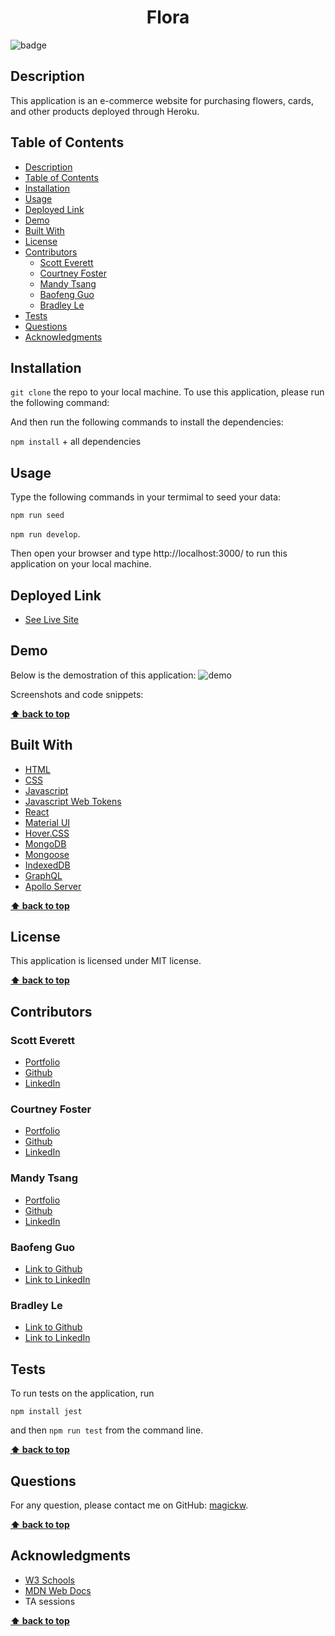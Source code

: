 <h1 align="center">Flora</h1>
  
![badge](https://img.shields.io/badge/license-MIT-blue.svg)

## Description
This application is an e-commerce website for purchasing flowers, cards, and other products deployed through Heroku.

## Table of Contents
- [Description](#description)
- [Table of Contents](#table-of-contents)
- [Installation](#installation)
- [Usage](#usage)
- [Deployed Link](#deployed-link)
- [Demo](#demo)
- [Built With](#built-with)
- [License](#license)
- [Contributors](#contributors)
  - [Scott Everett](#scott-everett)
  - [Courtney Foster](#courtney-foster)
  - [Mandy Tsang](#mandy-tsang)
  - [Baofeng Guo](#baofeng-guo)
  - [Bradley Le](#bradley-le)
- [Tests](#tests)
- [Questions](#questions)
- [Acknowledgments](#acknowledgments)

## Installation
`git clone` the repo to your local machine. To use this application, please run the following command:


And then run the following commands to install the dependencies: 

`npm install` + all dependencies



## Usage
Type the following commands in your termimal to seed your data:

`npm run seed`

`npm run develop`.

Then open your browser and type http://localhost:3000/ to run this application on your local machine.


## Deployed Link
* [See Live Site](https://guarded-river-83014.herokuapp.com/)

## Demo
Below is the demostration of this application:
<img src="demo/demo.gif" alt="demo" />

Screenshots and code snippets:




**[⬆ back to top](#table-of-contents)**

## Built With


* [HTML](https://developer.mozilla.org/en-US/docs/Web/HTML)
* [CSS](https://developer.mozilla.org/en-US/docs/Web/CSS)
* [Javascript](https://developer.mozilla.org/en-US/docs/Web/JavaScript)
* [Javascript Web Tokens](https://jwt.io/)
* [React](https://reactjs.org/docs/getting-started.html)
* [Material UI](https://mui.com/)
* [Hover.CSS](http://ianlunn.github.io/Hover/)
* [MongoDB](https://docs.mongodb.com/)
* [Mongoose](https://mongoosejs.com/docs/api.html)
* [IndexedDB](https://developer.mozilla.org/en-US/docs/Web/API/IndexedDB_API)
* [GraphQL](https://graphql.org/learn/)
* [Apollo Server](https://www.apollographql.com/docs/apollo-server/)
  
**[⬆ back to top](#table-of-contents)**

## License
This application is licensed under MIT license. 

**[⬆ back to top](#table-of-contents)**

## Contributors

### Scott Everett

- [Portfolio](https://scottybuoy.github.io/react-portfolio/)
- [Github](https://github.com/scottybuoy)
- [LinkedIn](https://www.linkedin.com/in/scott-everett-web-development/)
  
   
### Courtney Foster 

- [Portfolio](https://cfoster121.github.io/portfolio-3/)
- [Github](https://github.com/cfoster121)
- [LinkedIn](https://www.linkedin.com/in/courtney-foster-0b364575/)

### Mandy Tsang

- [Portfolio](https://mandytsang007.github.io/new-portfolio/)
- [Github](https://github.com/MANDYTSANG007)
- [LinkedIn](https://www.linkedin.com/in/man-tsang-64308b22a/)

### Baofeng Guo
- [Link to Github](https://github.com/magickw)
- [Link to LinkedIn](https://www.linkedin.com/in/bfguo/)

### Bradley Le
- [Link to Github](https://www.github.com/plotinusspascual)
- [Link to LinkedIn](https://www.linkedin.com/in/jose-plotinuss-pascual/)

## Tests
To run tests on the application, run

`npm install jest`

and then `npm run test` from the command line.

**[⬆ back to top](#table-of-contents)**

## Questions
For any question, please contact me on GitHub: [magickw](https://github.com/magickw).

**[⬆ back to top](#table-of-contents)**

## Acknowledgments

* [W3 Schools](https://www.w3schools.com/)
* [MDN Web Docs](https://developer.mozilla.org/en-US/)
* TA sessions

**[⬆ back to top](#table-of-contents)**

